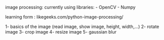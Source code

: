 image processing:
currently using libraries:
    - OpenCV
    - Numpy

learning form : likegeeks.com/python-image-processing/


1- basics of the image (read image, show image, height, width,...)
2- rotate image
3- crop image
4- resize image
5- gaussian blur

